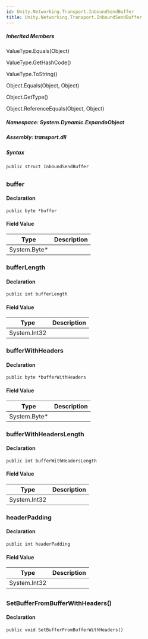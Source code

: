 ```yaml
---  
id: Unity.Networking.Transport.InboundSendBuffer  
title: Unity.Networking.Transport.InboundSendBuffer  
---
```


<div class="markdown level0 summary">

</div>

<div class="markdown level0 conceptual">

</div>

<div class="inheritedMembers">

##### Inherited Members

<div>

ValueType.Equals(Object)

</div>

<div>

ValueType.GetHashCode()

</div>

<div>

ValueType.ToString()

</div>

<div>

Object.Equals(Object, Object)

</div>

<div>

Object.GetType()

</div>

<div>

Object.ReferenceEquals(Object, Object)

</div>

</div>

##### **Namespace**: System.Dynamic.ExpandoObject

##### **Assembly**: transport.dll

##### Syntax

``` lang-csharp
public struct InboundSendBuffer
```

## 

### buffer

<div class="markdown level1 summary">

</div>

<div class="markdown level1 conceptual">

</div>

#### Declaration

``` lang-csharp
public byte *buffer
```

#### Field Value

| Type          | Description |
|---------------|-------------|
| System.Byte\* |             |

### bufferLength

<div class="markdown level1 summary">

</div>

<div class="markdown level1 conceptual">

</div>

#### Declaration

``` lang-csharp
public int bufferLength
```

#### Field Value

| Type         | Description |
|--------------|-------------|
| System.Int32 |             |

### bufferWithHeaders

<div class="markdown level1 summary">

</div>

<div class="markdown level1 conceptual">

</div>

#### Declaration

``` lang-csharp
public byte *bufferWithHeaders
```

#### Field Value

| Type          | Description |
|---------------|-------------|
| System.Byte\* |             |

### bufferWithHeadersLength

<div class="markdown level1 summary">

</div>

<div class="markdown level1 conceptual">

</div>

#### Declaration

``` lang-csharp
public int bufferWithHeadersLength
```

#### Field Value

| Type         | Description |
|--------------|-------------|
| System.Int32 |             |

### headerPadding

<div class="markdown level1 summary">

</div>

<div class="markdown level1 conceptual">

</div>

#### Declaration

``` lang-csharp
public int headerPadding
```

#### Field Value

| Type         | Description |
|--------------|-------------|
| System.Int32 |             |

## 

### SetBufferFromBufferWithHeaders()

<div class="markdown level1 summary">

</div>

<div class="markdown level1 conceptual">

</div>

#### Declaration

``` lang-csharp
public void SetBufferFromBufferWithHeaders()
```
